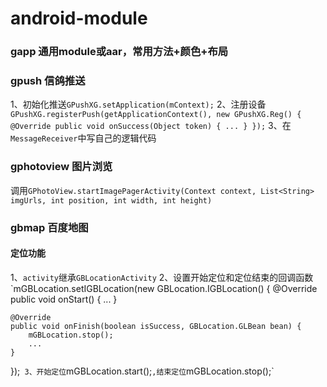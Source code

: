 # android-module

### gapp 通用module或aar，常用方法+颜色+布局

### gpush 信鸽推送
1、初始化推送`GPushXG.setApplication(mContext);`
2、注册设备`GPushXG.registerPush(getApplicationContext(), new GPushXG.Reg() {
            @Override
            public void onSuccess(Object token) {
                ...
            }
        });`
3、在`MessageReceiver`中写自己的逻辑代码

### gphotoview 图片浏览
调用`GPhotoView.startImagePagerActivity(Context context, List<String> imgUrls, int position, int width, int height)`

### gbmap 百度地图
#### 定位功能
1、`activity`继承`GBLocationActivity`
2、设置开始定位和定位结束的回调函数
`mGBLocation.setIGBLocation(new GBLocation.IGBLocation() {
    @Override
    public void onStart() {
        ...
    }

    @Override
    public void onFinish(boolean isSuccess, GBLocation.GLBean bean) {
        mGBLocation.stop();
        ...
    }
});`
3、开始定位`mGBLocation.start();`,结束定位`mGBLocation.stop();`
